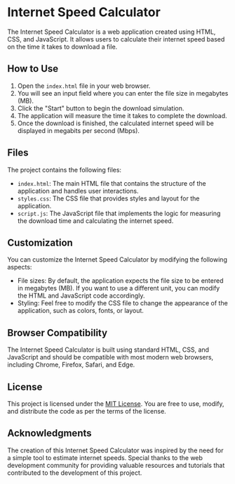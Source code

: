 <h1>Internet Speed Calculator</h1><p>The Internet Speed Calculator is a web application created using HTML, CSS, and JavaScript. It allows users to calculate their internet speed based on the time it takes to download a file.</p><h2>How to Use</h2><ol><li>Open the <code>index.html</code> file in your web browser.</li><li>You will see an input field where you can enter the file size in megabytes (MB).</li><li>Click the "Start" button to begin the download simulation.</li><li>The application will measure the time it takes to complete the download.</li><li>Once the download is finished, the calculated internet speed will be displayed in megabits per second (Mbps).</li></ol><h2>Files</h2><p>The project contains the following files:</p><ul><li><code>index.html</code>: The main HTML file that contains the structure of the application and handles user interactions.</li><li><code>styles.css</code>: The CSS file that provides styles and layout for the application.</li><li><code>script.js</code>: The JavaScript file that implements the logic for measuring the download time and calculating the internet speed.</li></ul><h2>Customization</h2><p>You can customize the Internet Speed Calculator by modifying the following aspects:</p><ul><li>File sizes: By default, the application expects the file size to be entered in megabytes (MB). If you want to use a different unit, you can modify the HTML and JavaScript code accordingly.</li><li>Styling: Feel free to modify the CSS file to change the appearance of the application, such as colors, fonts, or layout.</li></ul><h2>Browser Compatibility</h2><p>The Internet Speed Calculator is built using standard HTML, CSS, and JavaScript and should be compatible with most modern web browsers, including Chrome, Firefox, Safari, and Edge.</p><h2>License</h2><p>This project is licensed under the <a href="https://raw.githubusercontent.com/Javascript_projects/main/LICENSE" target="_new">MIT License</a>. You are free to use, modify, and distribute the code as per the terms of the license.</p><h2>Acknowledgments</h2><p>The creation of this Internet Speed Calculator was inspired by the need for a simple tool to estimate internet speeds. Special thanks to the web development community for providing valuable resources and tutorials that contributed to the development of this project.</p>